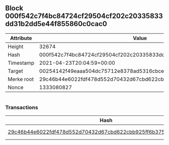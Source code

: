 ## Block 000f542c7f4bc84724cf29504cf202c20335833dd31b2dd5e44f855860c0cac0

Attribute | Value
--- | ---
Height | 32674
Hash | 000f542c7f4bc84724cf29504cf202c20335833dd31b2dd5e44f855860c0cac0
Timestamp | 2021-04-23T20:04:59+00:00
Target | 00254142f49eaaa504dc75712e8378ad5316cbcead634704b3734b6271167cc4
Merke root | 29c46b44e6022fdf478d552d70432d67cbd622cbb925ff6b375ac51b5bfb5d27
Nonce | 1333080827

```

```

### Transactions

Hash | Amount
--- | ---
[29c46b44e6022fdf478d552d70432d67cbd622cbb925ff6b375ac51b5bfb5d27](29c46b44e6022fdf478d552d70432d67cbd622cbb925ff6b375ac51b5bfb5d27.md) | 10.00000000 SKEPTI 
